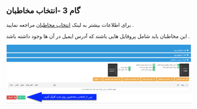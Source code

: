﻿## گام 3 -انتخاب مخاطبان



برای اطلاعات بیشتر به لینک  [انتخاب مخاطبان]( https://github.com/1stco/PayamGostarDocs/blob/master/help2.5.4/Marketing/moshtarak-abzar/gam-se/select-Audience.md)  مراجعه نمایید .

این مخاطبان باید شامل پروفایل هایی باشند که آدرس ایمیل در آن ها وجود داشته باشد .

![](advertising-sendinggroupmail-thirdstep1.png)

